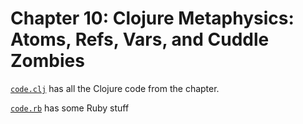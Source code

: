 # Chapter 10: Clojure Metaphysics: Atoms, Refs, Vars, and Cuddle Zombies

[`code.clj`](code.clj) has all the Clojure code from the chapter.

[`code.rb`](code.rb) has some Ruby stuff
